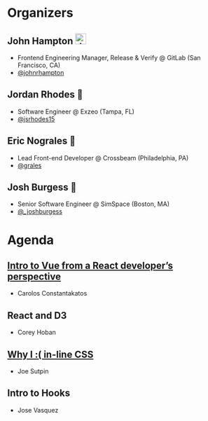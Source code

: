 # Organizers

## John Hampton <img src="https://emoji.slack-edge.com/T02592416/hipster-tanuki/94529b8ed5f5dd4a.png" alt="drawing" width="25"/>

* Frontend Engineering Manager, Release & Verify @ GitLab (San Francisco, CA)
* [@johnrhampton](https://twitter.com/johnrhampton)

## Jordan Rhodes 🍑
* Software Engineer @ Exzeo (Tampa, FL)
* [@jsrhodes15](https://twitter.com/jsrhodes15)

## Eric Nograles 🦅 

* Lead Front-end Developer @ Crossbeam (Philadelphia, PA)
* [@grales](https://twitter.com/grales)

## Josh Burgess 🚀
* Senior Software Engineer @ SimSpace (Boston, MA)
* [@_joshburgess](https://twitter.com/_joshburgess)

# Agenda

## [Intro to Vue from a React developer’s perspective](https://docs.google.com/presentation/d/17Sd9XzT4qw4I-nbo7qAcCqlzKktrJDuKqhipw7woliU/edit#slide=id.p)
* Carolos Constantakatos

## React and D3
* Corey Hoban

## [Why I :( in-line CSS](https://docs.google.com/presentation/d/1EqRSjciaBviSa0onl39KP61-mF1vIYt7IwU5UPHPk6o/edit?usp=sharing)
* Joe Sutpin

## Intro to Hooks
* Jose Vasquez



